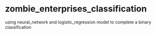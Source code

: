 # zombie_enterprises_classification
using neural_network and logistic_regression model to complete a binary classification

